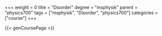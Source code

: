 +++
weight = 0
title = "Disorder"
degree = "msphysik"
parent = "physics700"
tags = ["msphysik", "Disorder", "physics700"]
categories = ["course"]
+++

{{< genCoursePage >}}
